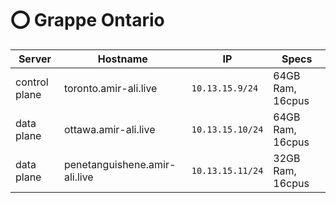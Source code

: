 # :o: Grappe Ontario

| Server   | Hostname                |  IP               | Specs                 |
|---------------|-------------------------|-------------------|-----------------------|
| control plane | toronto.amir-ali.live   | `10.13.15.9/24` | 64GB Ram,      16cpus |
| data plane    | ottawa.amir-ali.live          | `10.13.15.10/24` | 64GB Ram,      16cpus |
| data plane    | penetanguishene.amir-ali.live | `10.13.15.11/24` | 32GB Ram,      16cpus |



